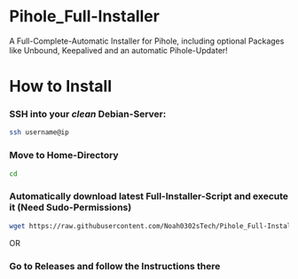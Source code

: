 # Pihole_Full-Installer
A Full-Complete-Automatic Installer for Pihole, including optional Packages like Unbound, Keepalived and an automatic Pihole-Updater!

# How to Install
### SSH into your *clean* Debian-Server:
```bash
ssh username@ip
```
### Move to Home-Directory
```bash
cd
```
### Automatically download latest Full-Installer-Script and execute it (Need Sudo-Permissions)
```bash
wget https://raw.githubusercontent.com/Noah0302sTech/Pihole_Full-Installer/master/Debian/Pihole-Full-Installer-Debian-Noah0302sTech.sh && sudo bash Pihole-Full-Installer-Debian-Noah0302sTech.sh
```
OR
### Go to Releases and follow the Instructions there
